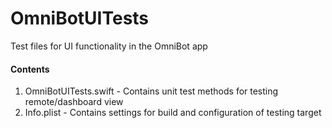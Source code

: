 # OmniBotUITests

Test files for UI functionality in the OmniBot app

#### Contents
1. OmniBotUITests.swift - Contains unit test methods for testing remote/dashboard view
2. Info.plist - Contains settings for build and configuration of testing target